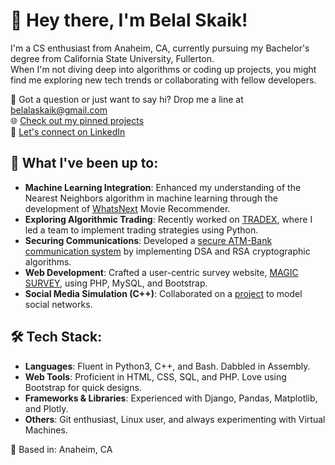 # 👋 Hey there, I'm Belal Skaik!

I'm a CS enthusiast from Anaheim, CA, currently pursuing my Bachelor's degree from California State University, Fullerton.  
When I'm not diving deep into algorithms or coding up projects, you might find me exploring new tech trends or collaborating with fellow developers.

📧 Got a question or just want to say hi? Drop me a line at belalaskaik@gmail.com  
🌐 [Check out my pinned projects](#-what-im-up-to)  
💼 [Let's connect on LinkedIn](https://www.linkedin.com/in/Belal-skaik/)


## 🚀 What I've been up to:
- **Machine Learning Integration**: Enhanced my understanding of the Nearest Neighbors algorithm in machine learning through the development of [WhatsNext](https://github.com/Belalaskaik/Movie-Recommender) Movie Recommender.
- **Exploring Algorithmic Trading**: Recently worked on [TRADEX](https://github.com/Belalaskaik/TradeX), where I led a team to implement trading strategies using Python.
- **Securing Communications**: Developed a [secure ATM-Bank communication system](https://github.com/danny-garxia/secureBank) by implementing DSA and RSA cryptographic algorithms.
- **Web Development**: Crafted a user-centric survey website, [MAGIC SURVEY](https://github.com/Belalaskaik/Magic-Survey), using PHP, MySQL, and Bootstrap.
- **Social Media Simulation (C++)**: Collaborated on a [project](https://github.com/Belalaskaik/Social-Media-Simulation) to model social networks.

## 🛠 Tech Stack:

- **Languages**: Fluent in Python3, C++, and Bash. Dabbled in Assembly.
- **Web Tools**: Proficient in HTML, CSS, SQL, and PHP. Love using Bootstrap for quick designs.
- **Frameworks & Libraries**: Experienced with Django, Pandas, Matplotlib, and Plotly.
- **Others**: Git enthusiast, Linux user, and always experimenting with Virtual Machines.

📍 Based in: Anaheim, CA

